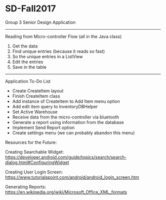 # SD-Fall2017
Group 3 Senior Design Application

****
Reading from Micro-controller Flow (all in the Java class)
 1) Get the data
 2) Find unique entries (because it reads so fast)
 3) So the unique entries in a ListView
 4) Edit the entries
 5) Save in the table
****

Application To-Do List

- Create CreateItem layout
- Finish CreateItem class
- Add instance of CreateItem to Add Item menu option
- Add edit item query to InventoryDBHelper
- Set Active Warehouse
- Receive data from the micro-controller via bluetooth
- Generate a report using information from the database
- Implement Send Report option
- Create settings menu (we can probably abandon this menu)

Resources for the Future:

Creating Searchable Widget:
https://developer.android.com/guide/topics/search/search-dialog.html#ConfiguringWidget

Creating User Login Screen:
https://www.tutorialspoint.com/android/android_login_screen.htm

Generating Reports:
https://en.wikipedia.org/wiki/Microsoft_Office_XML_formats
